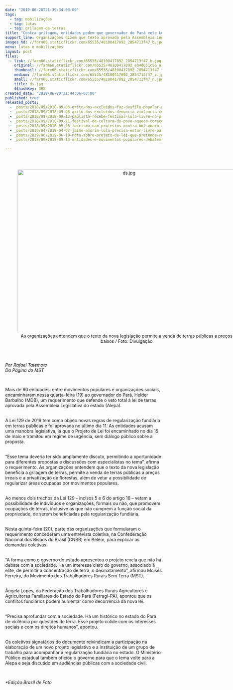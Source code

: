 ```yaml
---
date: "2019-06-20T21:39:34-03:00"
tags:
  - tag: mobilizações
  - tag: lutas
  - tag: grilagem-de-terras
title: "Contra grilagem, entidades pedem que governador do Pará vete Lei de Terras"
support_line: Organizações dizem que texto aprovado pela Assembleia Legislativa não foi discutido amplamente e favorece concentração
images_hd: //farm66.staticflickr.com/65535/48100417892_2854713f47_b.jpg
menu: lutas e mobilizações
layout: post
files:
  - link: //farm66.staticflickr.com/65535/48100417892_2854713f47_b.jpg
    original: //farm66.staticflickr.com/65535/48100417892_eb4d651c56_o.jpg
    thumbnail: //farm66.staticflickr.com/65535/48100417892_2854713f47_t.jpg
    medium: //farm66.staticflickr.com/65535/48100417892_2854713f47_z.jpg
    small: //farm66.staticflickr.com/65535/48100417892_2854713f47_n.jpg
    title: ds.jpg
    $$hashKey: 08X
created_date: "2019-06-20T21:44:06-03:00"
published: true
releated_posts:
  - _posts/2018/09/2018-09-06-grito-dos-excluidos-faz-desfile-popular-no-dia-da-independencia.md
  - _posts/2018/09/2018-09-08-grito-dos-excluidos-denuncia-violencia-custo-de-vida-e-prisao-politica-de-lula.md
  - _posts/2018/09/2018-09-12-paulista-recebe-festival-lula-livre-no-proximo-domingo.md
  - _posts/2018/09/2018-09-21-festival-de-cultura-do-povo-aquece-coracoes-em-presidente-prudente.md
  - _posts/2018/09/2018-09-26-fascismo-nao-protestos-contra-bolsonaro-acontecem-em-14-paises-neste-sabado-29.md
  - _posts/2019/04/2019-04-07-jaime-amorim-lula-precisa-estar-livre-para-trazer-esperanca-e-o-direito-de-sonhar.md
  - _posts/2019/06/2019-06-19-nota-sobre-projeto-de-lei-que-pretende-regularizar-terras-griladas-no-para.md
  - _posts/2018/09/2018-09-13-entidades-e-movimentos-populares-debatem-lei-da-grilagem-no-rio-grande-do-sul.md

---
```

<p>&nbsp;</p>

<div style="text-align:center">
<figure class="image" style="display:inline-block"><img alt="ds.jpg" height="525" src="//farm66.staticflickr.com/65535/48100417892_2854713f47_b.jpg" width="700" />
<figcaption>As organiza&ccedil;&otilde;es entendem que o texto da nova legisla&ccedil;&atilde;o permite a venda de terras p&uacute;blicas a pre&ccedil;os baixos / Foto: Divulga&ccedil;&atilde;o</figcaption>
</figure>
</div>

<p>&nbsp;</p>

<p><em>Por Rafael Tatemoto<br />
Da P&aacute;gina do MST </em></p>

<p>&nbsp;</p>

<p>Mais de 60 entidades, entre movimentos populares e organiza&ccedil;&otilde;es sociais, encaminharam nessa quarta-feira (19) ao governador do Par&aacute;, Helder Barbalho (MDB), um requerimento que defende o veto total &agrave; lei de terras aprovada pela Assembleia Legislativa do estado (Alepa).</p>

<p><br />
A Lei 129 de 2019 tem como objeto novas regras de regulariza&ccedil;&atilde;o fundi&aacute;ria em terras p&uacute;blicas e foi aprovada no &uacute;ltimo dia 11. As entidades acusam uma manobra legislativa, j&aacute; que&nbsp;o Projeto de Lei foi encaminhado no dia 15 de maio e tramitou em regime de urg&ecirc;ncia, sem di&aacute;logo p&uacute;blico sobre a proposta.</p>

<p><br />
&ldquo;Esse tema deveria ter sido amplamente discuto, permitindo a oportunidade para diferentes propostas e discuss&otilde;es com especialistas no tema&rdquo;, afirma o requerimento. As organiza&ccedil;&otilde;es entendem que o texto da nova legisla&ccedil;&atilde;o beneficia a grilagem de terras, permite a venda de terras p&uacute;blicas a pre&ccedil;os irreais e a privatiza&ccedil;&atilde;o de florestas, al&eacute;m de vetar a possibilidade de regularizar &aacute;reas ocupadas por movimentos populares.</p>

<p><br />
Ao menos dois trechos da Lei 129 &ndash;&nbsp;incisos 5 e 6 do artigo 16 &ndash;&nbsp;vetam a possibilidade de indiv&iacute;duos e organiza&ccedil;&otilde;es, formais ou n&atilde;o, que promovem ocupa&ccedil;&otilde;es de terras, inclusive as que n&atilde;o cumprem a fun&ccedil;&atilde;o social da propriedade, de serem beneficiadas pela regulariza&ccedil;&atilde;o fundi&aacute;ria.</p>

<p><br />
Nesta quinta-feira (20), parte das organiza&ccedil;&otilde;es que formularam o requerimento concederam uma entrevista coletiva, na Confedera&ccedil;&atilde;o Nacional dos Bispos do Brasil (CNBB) em Bel&eacute;m, para explicar as demandas coletivas.</p>

<p><br />
&ldquo;A forma como o governo do estado apresentou o projeto revela que n&atilde;o h&aacute; debate com a sociedade. H&aacute; um interesse claro do governo, associado &agrave; elite, de permitir a concentra&ccedil;&atilde;o de terra, o desmatamento&rdquo;, afirmou Mois&eacute;s Ferreira, do Movimento dos Trabalhadores Rurais Sem Terra (MST).</p>

<p><br />
&Acirc;ngela Lopes, da Federa&ccedil;&atilde;o dos Trabalhadores Rurais Agricultores e Agricultoras Familiares do Estado do Par&aacute; (Fetragi-PA), apontou que os conflitos fundi&aacute;rios podem aumentar como decorr&ecirc;ncia da nova lei.</p>

<p><br />
&ldquo;Precisa aprofundar com a sociedade. H&aacute; um hist&oacute;rico no estado do Par&aacute; de viol&ecirc;ncia por quest&otilde;es de terra. Esse projeto colide com os interesses sociais e com os direitos humanos&rdquo;, apontou.</p>

<p><br />
Os coletivos signat&aacute;rios do documento reivindicam a participa&ccedil;&atilde;o na elabora&ccedil;&atilde;o de um novo projeto legislativo e a institui&ccedil;&atilde;o de um grupo de trabalho para acompanhar a regulariza&ccedil;&atilde;o fundi&aacute;ria no estado. O Minist&eacute;rio P&uacute;blico estadual tamb&eacute;m oficiou o governo para que o tema volte para a Alepa e seja discutido em audi&ecirc;ncias p&uacute;blicas com a sociedade civil.&nbsp;</p>

<p>&nbsp;</p>

<p><em>*Edi&ccedil;&atilde;o Brasil de Fato </em></p>
